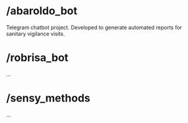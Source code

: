 # /abaroldo_bot
Telegram chatbot project. Developed to generate automated reports for sanitary vigilance visits.

# /robrisa_bot
...

# /sensy_methods
...
